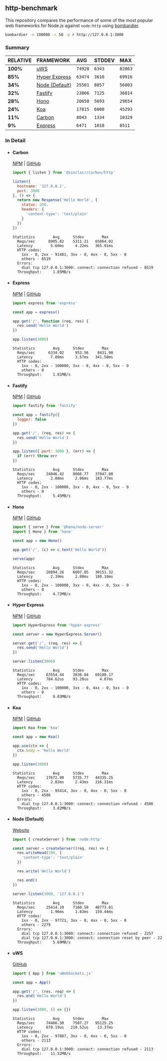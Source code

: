 ## http-benchmark

This repository compares the performance of some of the most popular web frameworks for Node.js against `node:http` using [bombardier](https://github.com/codesenberg/bombardier).

```bash
bombardier -n 100000 -c 50 -p r http://127.0.0.1:3000
```

### Summary

| RELATIVE | FRAMEWORK | AVG | STDDEV | MAX |
| :--- | :--- | :--- | :--- | :--- |
| **100%** | [uWS](#uws) | `74928` | `6343` | `82863` |
| **85%** | [Hyper Express](#hyper-express) | `63474` | `3610` | `69916` |
| **34%** | [Node (Default)](#node-default) | `25501` | `8057` | `56003` |
| **32%** | [Fastify](#fastify) | `23866` | `7125` | `36814` |
| **28%** | [Hono](#hono) | `20650` | `5693` | `29654` |
| **24%** | [Koa](#koa) | `17815` | `6000` | `45293` |
| **11%** | [Carbon](#carbon) | `8043` | `1334` | `10329` |
| **9%** | [Express](#express) | `6471` | `1018` | `8511` |


### In Detail

- #### Carbon
  [NPM](https://npmjs.com/@sinclair/carbon) | [GitHub](https://github.com/sinclairzx81/carbon)
  ```js
  import { listen } from '@sinclair/carbon/http'

  listen({
    hostname: '127.0.0.1',
    port: 3000
  }, () => {
    return new Response('Hello World', {
      status: 200,
      headers: {
        'content-type': 'text/plain'
      }
    })
  })
  ```

  ```
  Statistics        Avg      Stdev        Max
    Reqs/sec      8905.82    5311.21   65864.02
    Latency        5.60ms     4.22ms   365.91ms
    HTTP codes:
      1xx - 0, 2xx - 91481, 3xx - 0, 4xx - 0, 5xx - 0
      others - 8519
    Errors:
      dial tcp 127.0.0.1:3000: connect: connection refused - 8519
    Throughput:     1.85MB/s
  ```

- #### Express
  [NPM](https://npmjs.com/express) | [GitHub](https://github.com/expressjs/express)
  ```js
  import express from 'express'

  const app = express()

  app.get('/', function (req, res) {
    res.send('Hello World')
  })

  app.listen(3000)
  ```

  ```
  Statistics        Avg      Stdev        Max
    Reqs/sec      6334.02     953.56    8431.90
    Latency        7.89ms     3.57ms   341.50ms
    HTTP codes:
      1xx - 0, 2xx - 100000, 3xx - 0, 4xx - 0, 5xx - 0
      others - 0
    Throughput:     1.81MB/s
  ```

- #### Fastify
  [NPM](https://npmjs.com/fastify) | [GitHub](https://github.com/fastify/fastify)
  ```js
  import fastify from 'fastify'

  const app = fastify({
    logger: false
  })

  app.get('/', (req, res) => {
    res.send('Hello World')
  })

  app.listen({ port: 3000 }, (err) => {
    if (err) throw err
  })
  ```

  ```
  Statistics        Avg      Stdev        Max
    Reqs/sec     24046.42    8066.77   37047.80
    Latency        2.08ms     2.06ms   183.77ms
    HTTP codes:
      1xx - 0, 2xx - 100000, 3xx - 0, 4xx - 0, 5xx - 0
      others - 0
    Throughput:     5.45MB/s
  ```

- #### Hono
  [NPM](https://npmjs.com/hono) | [GitHub](https://github.com/honojs/hono)
  ```js
  import { serve } from '@hono/node-server'
  import { Hono } from 'hono'

  const app = new Hono()

  app.get('/', (c) => c.text('Hello World'))

  serve(app)
  ```

  ```
  Statistics        Avg      Stdev        Max
    Reqs/sec     20894.26    6007.05   30151.32
    Latency        2.39ms     2.00ms   180.10ms
    HTTP codes:
      1xx - 0, 2xx - 100000, 3xx - 0, 4xx - 0, 5xx - 0
      others - 0
    Throughput:     4.72MB/s
  ```

- #### Hyper Express
  [NPM](https://npmjs.com/hyper-express) | [GitHub](https://github.com/kartikk221/hyper-express)
  ```js
  import HyperExpress from 'hyper-express'

  const server = new HyperExpress.Server()

  server.get('/', (req, res) => {
    res.send('Hello World')
  })

  server.listen(3000)
  ```

  ```
  Statistics        Avg      Stdev        Max
    Reqs/sec     63554.44    3838.84   69108.17
    Latency      784.62us    93.20us     4.87ms
    HTTP codes:
      1xx - 0, 2xx - 100000, 3xx - 0, 4xx - 0, 5xx - 0
      others - 0
    Throughput:     9.03MB/s
  ```

- #### Koa
  [NPM](https://npmjs.com/koa) | [GitHub](https://github.com/koajs/koa)
  ```js
  import Koa from 'koa'

  const app = new Koa()

  app.use(ctx => {
    ctx.body = 'Hello World'
  })

  app.listen(3000)
  ```

  ```
  Statistics        Avg      Stdev        Max
    Reqs/sec     17672.00    5735.77   44335.25
    Latency        2.82ms     2.43ms   216.31ms
    HTTP codes:
      1xx - 0, 2xx - 95414, 3xx - 0, 4xx - 0, 5xx - 0
      others - 4586
    Errors:
      dial tcp 127.0.0.1:3000: connect: connection refused - 4586
    Throughput:     3.82MB/s
  ```

- #### Node (Default)
  [Website](https://nodejs.org/api/http.html)
  ```js
  import { createServer } from 'node:http'

  const server = createServer((req, res) => {
    res.writeHead(200, {
      'content-type': 'text/plain'
    })

    res.write('Hello World')

    res.end()
  })

  server.listen(3000, '127.0.0.1')
  ```

  ```
  Statistics        Avg      Stdev        Max
    Reqs/sec     25414.19    7160.58   48773.81
    Latency        1.96ms     1.83ms   159.44ms
    HTTP codes:
      1xx - 0, 2xx - 97721, 3xx - 0, 4xx - 0, 5xx - 0
      others - 2279
    Errors:
      dial tcp 127.0.0.1:3000: connect: connection refused - 2257
      dial tcp 127.0.0.1:3000: connect: connection reset by peer - 22
    Throughput:     5.69MB/s
  ```

- #### uWS
  [GitHub](https://github.com/uNetworking/uWebSockets.js)
  ```js
  import { App } from 'uWebSockets.js'

  const app = App()

  app.get('/', (res, req) => {
    res.end('Hello World')
  })

  app.listen(3000, () => {})
  ```

  ```
  Statistics        Avg      Stdev        Max
    Reqs/sec     74466.30    7507.27   95125.25
    Latency      670.19us   210.52us    13.37ms
    HTTP codes:
      1xx - 0, 2xx - 97887, 3xx - 0, 4xx - 0, 5xx - 0
      others - 2113
    Errors:
      dial tcp 127.0.0.1:3000: connect: connection refused - 2113
    Throughput:    11.52MB/s
  ```


